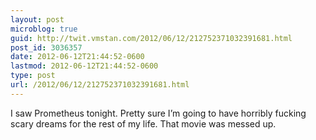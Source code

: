 ```yaml
---
layout: post
microblog: true
guid: http://twit.vmstan.com/2012/06/12/212752371032391681.html
post_id: 3036357
date: 2012-06-12T21:44:52-0600
lastmod: 2012-06-12T21:44:52-0600
type: post
url: /2012/06/12/212752371032391681.html
---
```

I saw Prometheus tonight. Pretty sure I’m going to have horribly fucking scary dreams for the rest of my life. That movie was messed up.
